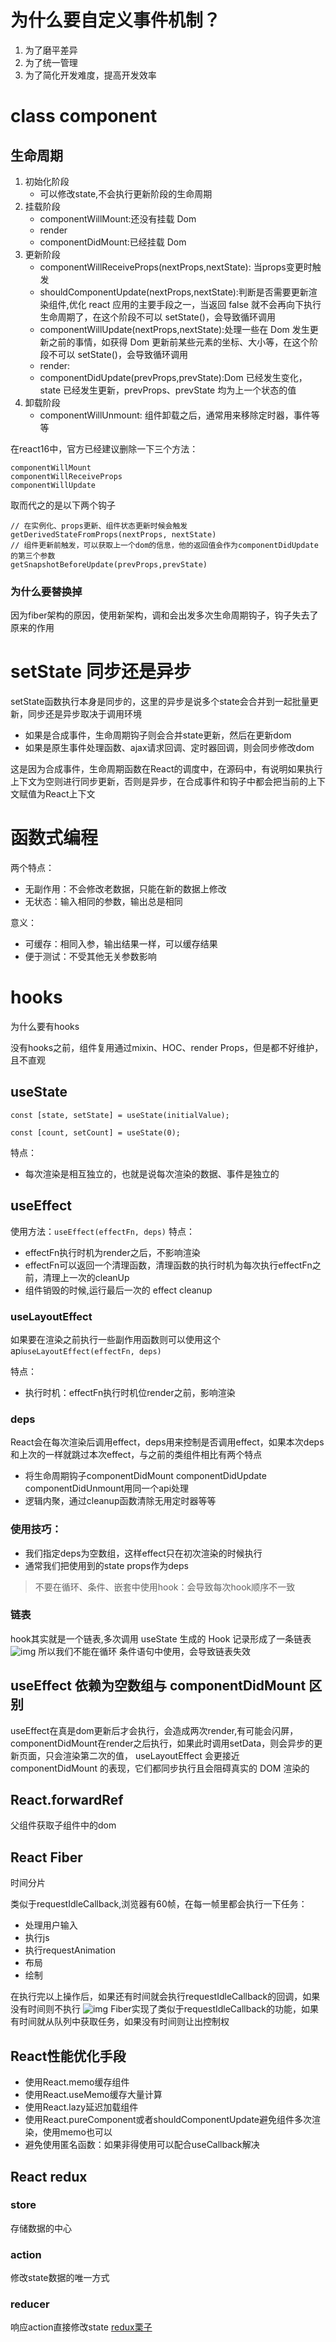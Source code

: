 # 为什么要自定义事件机制？
1. 为了磨平差异
2. 为了统一管理
3. 为了简化开发难度，提高开发效率

# class component
## 生命周期
1. 初始化阶段
    + 可以修改state,不会执行更新阶段的生命周期
2. 挂载阶段
    + componentWillMount:还没有挂载 Dom
    + render
    + componentDidMount:已经挂载 Dom
3. 更新阶段
    + componentWillReceiveProps(nextProps,nextState): 当props变更时触发
    + shouldComponentUpdate(nextProps,nextState):判断是否需要更新渲染组件,优化 react 应用的主要手段之一，当返回 false 就不会再向下执行生命周期了，在这个阶段不可以 setState()，会导致循环调用
    + componentWillUpdate(nextProps,nextState):处理一些在 Dom 发生更新之前的事情，如获得 Dom 更新前某些元素的坐标、大小等，在这个阶段不可以 setState()，会导致循环调用
    + render:
    + componentDidUpdate(prevProps,prevState):Dom 已经发生变化，state 已经发生更新，prevProps、prevState 均为上一个状态的值
4. 卸载阶段
    + componentWillUnmount: 组件卸载之后，通常用来移除定时器，事件等等

在react16中，官方已经建议删除一下三个方法：
```
componentWillMount
componentWillReceiveProps
componentWillUpdate
```
取而代之的是以下两个钩子
```
// 在实例化、props更新、组件状态更新时候会触发
getDerivedStateFromProps(nextProps, nextState)
// 组件更新前触发，可以获取上一个dom的信息，他的返回值会作为componentDidUpdate的第三个参数
getSnapshotBeforeUpdate(prevProps,prevState)
```

### 为什么要替换掉
因为fiber架构的原因，使用新架构，调和会出发多次生命周期钩子，钩子失去了原来的作用

# setState 同步还是异步
setState函数执行本身是同步的，这里的异步是说多个state会合并到一起批量更新，同步还是异步取决于调用环境
+ 如果是合成事件，生命周期钩子则会合并state更新，然后在更新dom
+ 如果是原生事件处理函数、ajax请求回调、定时器回调，则会同步修改dom

这是因为合成事件，生命周期函数在React的调度中，在源码中，有说明如果执行上下文为空则进行同步更新，否则是异步，在合成事件和钩子中都会把当前的上下文赋值为React上下文

# 函数式编程
两个特点：
+ 无副作用：不会修改老数据，只能在新的数据上修改
+ 无状态：输入相同的参数，输出总是相同

意义：
+ 可缓存：相同入参，输出结果一样，可以缓存结果
+ 便于测试：不受其他无关参数影响

# hooks
为什么要有hooks

没有hooks之前，组件复用通过mixin、HOC、render Props，但是都不好维护，且不直观

## useState
`const [state, setState] = useState(initialValue);`
```
const [count, setCount] = useState(0);
```
特点：
+ 每次渲染是相互独立的，也就是说每次渲染的数据、事件是独立的

## useEffect
使用方法：`useEffect(effectFn, deps)`
特点：
+ effectFn执行时机为render之后，不影响渲染
+ effectFn可以返回一个清理函数，清理函数的执行时机为每次执行effectFn之前，清理上一次的cleanUp
+ 组件销毁的时候,运行最后一次的 effect cleanup

### useLayoutEffect
如果要在渲染之前执行一些副作用函数则可以使用这个api`useLayoutEffect(effectFn, deps)`

特点：
+ 执行时机：effectFn执行时机位render之前，影响渲染

### deps
React会在每次渲染后调用effect，deps用来控制是否调用effect，如果本次deps和上次的一样就跳过本次effect，与之前的类组件相比有两个特点
+ 将生命周期钩子componentDidMount componentDidUpdate componentDidUnmount用同一个api处理
+ 逻辑内聚，通过cleanup函数清除无用定时器等等

### 使用技巧：

+ 我们指定deps为空数组，这样effect只在初次渲染的时候执行
+ 通常我们把使用到的state props作为deps

> 不要在循环、条件、嵌套中使用hook：会导致每次hook顺序不一致

### 链表
hook其实就是一个链表,多次调用 useState 生成的 Hook 记录形成了一条链表
![img](./imgs/hooks.gif)
所以我们不能在循环 条件语句中使用，会导致链表失效

## useEffect 依赖为空数组与 componentDidMount 区别

useEffect在真是dom更新后才会执行，会造成两次render,有可能会闪屏，
componentDidMount在render之后执行，如果此时调用setData，则会异步的更新页面，只会渲染第二次的值，
useLayoutEffect 会更接近 componentDidMount 的表现，它们都同步执行且会阻碍真实的 DOM 渲染的

## React.forwardRef

父组件获取子组件中的dom

## React Fiber
时间分片

类似于requestIdleCallback,浏览器有60帧，在每一帧里都会执行一下任务：
+ 处理用户输入
+ 执行js
+ 执行requestAnimation
+ 布局
+ 绘制

在执行完以上操作后，如果还有时间就会执行requestIdleCallback的回调，如果没有时间则不执行
![img](./imgs/fiber.png)
Fiber实现了类似于requestIdleCallback的功能，如果有时间就从队列中获取任务，如果没有时间则让出控制权

## React性能优化手段

+ 使用React.memo缓存组件
+ 使用React.useMemo缓存大量计算
+ 使用React.lazy延迟加载组件
+ 使用React.pureComponent或者shouldComponentUpdate避免组件多次渲染，使用memo也可以
+ 避免使用匿名函数：如果非得使用可以配合useCallback解决

## React redux

### store
存储数据的中心

### action
修改state数据的唯一方式

### reducer
响应action直接修改state
[redux栗子](https://codesandbox.io/s/compassionate-shadow-7jruj?file=/src/index.js)
